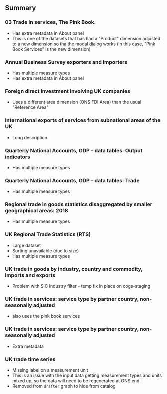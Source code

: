 ## Summary

### 03 Trade in services, The Pink Book.

- Has extra metadata in About panel
- This is one of the datasets that has had a "Product" dimension adjusted to a new dimension so tha the modal dialog works (in this case, "Pink Book Services" is the new dimension)

### Annual Business Survey exporters and importers

- Has multiple measure types
- Has extra metadata in About panel

### Foreign direct investment involving UK companies

- Uses a different area dimension (ONS FDI Area) than the usual "Reference Area"

### International exports of services from subnational areas of the UK

- Long description

### Quarterly National Accounts, GDP – data tables: Output indicators

- Has multiple measure types

### Quarterly National Accounts, GDP – data tables: Trade

- Has multiple measure types

### Regional trade in goods statistics disaggregated by smaller geographical areas: 2018

- Has multiple measure types

### UK Regional Trade Statistics (RTS)

- Large dataset
- Sorting unavailable (due to size)
- Has multiple measure types

### UK trade in goods by industry, country and commodity, imports and exports

- Problem with SIC Industry filter - temp fix in place on cogs-staging

### UK trade in services: service type by partner country, non-seasonally adjusted

- also uses the pink book services 

### UK trade in services: service type by partner country, non-seasonally adjusted

- Extra metadata 

### UK trade time series

- Missing label on a measurement unit
- This is an issue with the input data getting measurement types and units mixed up, so the data will need to be regenerated at ONS end.
- Removed from `drafter` graph to hide from catalog


